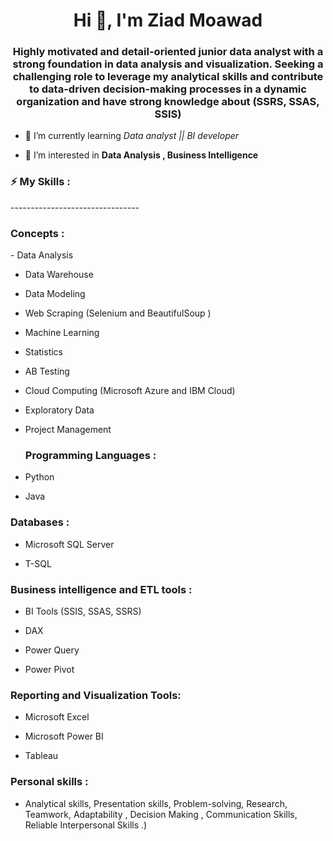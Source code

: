 <h1 align="center">Hi 👋, I'm Ziad Moawad</h1>
<h3 align="center">Highly motivated and detail-oriented junior data analyst with a strong foundation in data analysis and visualization. Seeking a challenging role to leverage my analytical skills and contribute to data-driven decision-making processes in a dynamic organization and have strong knowledge about (SSRS, SSAS, SSIS)</h3>


- 🌱 I’m currently learning *Data analyst || BI developer*

- 👀 I’m interested in **Data Analysis ,  Business Intelligence**

 <h3 align="left">⚡ My Skills :</h3>
--------------------------------
<h3 align="left">Concepts :</h3>
- Data Analysis

- Data Warehouse

- Data Modeling

- Web Scraping (Selenium and BeautifulSoup )

- Machine Learning

- Statistics
 
- AB Testing

- Cloud Computing (Microsoft Azure and IBM Cloud)

- Exploratory Data

- Project Management
  <h3 align="left">Programming Languages :</h3>
- Python
- Java
<h3 align="left">Databases :</h3> 

- Microsoft SQL Server
  
- T-SQL
  
<h3 align="left">Business intelligence and ETL tools :</h3> 

- BI Tools (SSIS, SSAS, SSRS)

- DAX
  
- Power Query
  
- Power Pivot
<h3 align="left"> Reporting and Visualization Tools:</h3> 

- Microsoft Excel

- Microsoft Power BI
  
- Tableau
  
<h3 align="left">  Personal skills :</h3>

- Analytical skills, Presentation skills, Problem-solving, Research, Teamwork, Adaptability , Decision Making , Communication Skills, Reliable Interpersonal Skills .)
